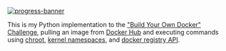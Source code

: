 [![progress-banner](https://app.codecrafters.io/progress/docker/f869c283-03c6-4207-9e76-ebace3d7170d)](https://app.codecrafters.io/users/mcantillon21)

This is my Python implementation to the ["Build Your Own Docker" Challenge](https://codecrafters.io/challenges/docker), pulling an image from [Docker Hub](https://hub.docker.com/) and executing commands using [chroot](https://en.wikipedia.org/wiki/Chroot), [kernel namespaces](https://en.wikipedia.org/wiki/Linux_namespaces), and [docker registry API](https://docs.docker.com/registry/spec/api/). 